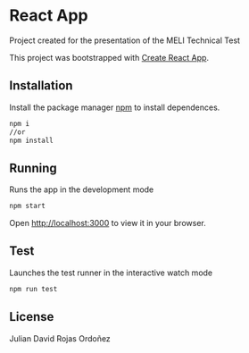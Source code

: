 # React App

Project created for the presentation of the MELI Technical Test
 
This project was bootstrapped with [Create React App](https://github.com/facebook/create-react-app).

## Installation

Install the package manager [npm](https://docs.npmjs.com/cli/v6/commands/npm-install) to install dependences.

```bash
npm i
//or
npm install
```
## Running

Runs the app in the development mode
```bash
npm start
```
Open [http://localhost:3000](http://localhost:3000) to view it in your browser.

## Test

Launches the test runner in the interactive watch mode
```bash
npm run test
```


## License
Julian David Rojas Ordoñez